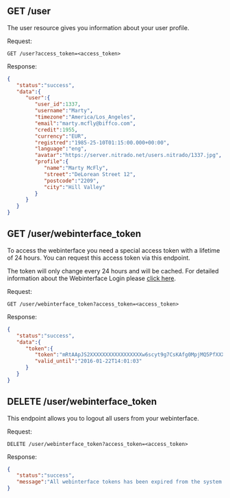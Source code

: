 ## GET /user

The user resource gives you information about your user profile.

Request:
```
GET /user?access_token=<access_token>
```

Response:
```json
{
   "status":"success",
   "data":{
      "user":{
         "user_id":1337,
         "username":"Marty",
         "timezone":"America/Los_Angeles",
         "email":"marty.mcfly@biffco.com",
         "credit":1955,
         "currency":"EUR",
         "registred":"1985-25-10T01:15:00.000+00:00",
         "language":"eng",
         "avatar":"https://server.nitrado.net/users.nitrado/1337.jpg",
         "profile":{
            "name":"Marty McFly",
            "street":"DeLorean Street 12",
            "postcode":"2209",
            "city":"Hill Valley"
         }
      }
   }
}
```

## GET /user/webinterface_token

To access the webinterface you need a special access token with a lifetime of 24 hours.
You can request this access token via this endpoint.

The token will only change every 24 hours and will be cached.
For detailed information about the Webinterface Login please [click here](/resources/webinterface/).

Request:
```
GET /user/webinterface_token?access_token=<access_token>
```

Response:
```json
{
   "status":"success",
   "data":{
      "token":{
         "token":"mRtAApJS2XXXXXXXXXXXXXXXXXw6scyt9g7CsKAfg0MpjMQ5PfXXXXXXXXXXXXXXXXXXW",
         "valid_until":"2016-01-22T14:01:03"
      }
   }
}
```

## DELETE /user/webinterface_token

This endpoint allows you to logout all users from your webinterface.

Request:
```
DELETE /user/webinterface_token?access_token=<access_token>
```

Response:
```json
{
   "status":"success",
   "message":"All webinterface tokens has been expired from the system."
}
```